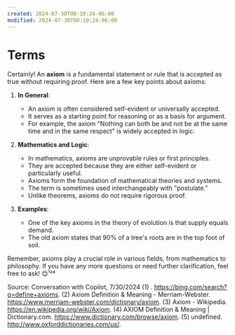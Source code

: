 ```yaml
---
created: 2024-07-30T00:10:24-06:00
modified: 2024-07-30T00:10:24-06:00
---
```


# Terms

Certainly! An **axiom** is a fundamental statement or rule that is accepted as true without requiring proof. Here are a few key points about axioms:

1. **In General**:
   - An axiom is often considered self-evident or universally accepted.
   - It serves as a starting point for reasoning or as a basis for argument.
   - For example, the axiom "Nothing can both be and not be at the same time and in the same respect" is widely accepted in logic.

2. **Mathematics and Logic**:
   - In mathematics, axioms are unprovable rules or first principles.
   - They are accepted because they are either self-evident or particularly useful.
   - Axioms form the foundation of mathematical theories and systems.
   - The term is sometimes used interchangeably with "postulate."
   - Unlike theorems, axioms do not require rigorous proof.

3. **Examples**:
   - One of the key axioms in the theory of evolution is that supply equals demand.
   - The old axiom states that 90% of a tree's roots are in the top foot of soil.

Remember, axioms play a crucial role in various fields, from mathematics to philosophy. If you have any more questions or need further clarification, feel free to ask! 😊¹²⁴

Source: Conversation with Copilot, 7/30/2024
(1) . https://bing.com/search?q=define+axioms.
(2) Axiom Definition & Meaning - Merriam-Webster. https://www.merriam-webster.com/dictionary/axiom.
(3) Axiom - Wikipedia. https://en.wikipedia.org/wiki/Axiom.
(4) AXIOM Definition & Meaning | Dictionary.com. https://www.dictionary.com/browse/axiom.
(5) undefined. http://www.oxforddictionaries.com/us/.
